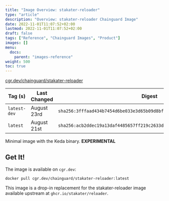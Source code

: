```yaml
---
title: "Image Overview: stakater-reloader"
type: "article"
description: "Overview: stakater-reloader Chainguard Image"
date: 2022-11-01T11:07:52+02:00
lastmod: 2022-11-01T11:07:52+02:00
draft: false
tags: ["Reference", "Chainguard Images", "Product"]
images: []
menu:
  docs:
    parent: "images-reference"
weight: 500
toc: true
---
```


[cgr.dev/chainguard/stakater-reloader](https://github.com/chainguard-images/images/tree/main/images/stakater-reloader)

| Tag (s)       | Last Changed | Digest                                                                    |
|---------------|--------------|---------------------------------------------------------------------------|
|  `latest-dev` | August 23rd  | `sha256:3fffaad434b7454d6be033e3d65b09d8bf8c5318ad5038ef60981e63151a7813` |
|  `latest`     | August 21st  | `sha256:acb2ddec19a13daf4485657ff219c2633d6dd4a0fe195a2ae03c87207f5e5f7f` |



Minimal image with the Keda binary. **EXPERIMENTAL**

## Get It!

The image is available on `cgr.dev`:

```
docker pull cgr.dev/chainguard/stakater-reloader:latest
```

This image is a drop-in replacement for the stakater-reloader image available upstream at `ghcr.io/stakater/reloader`.

